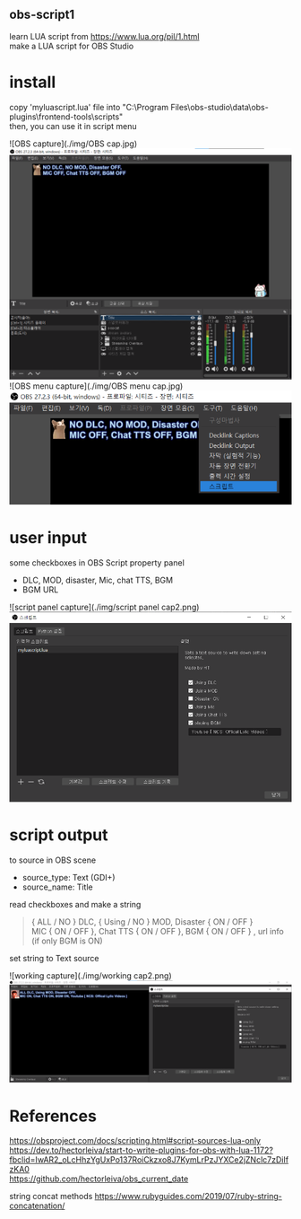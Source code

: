 ## obs-script1
learn LUA script from https://www.lua.org/pil/1.html </br>
make a LUA script for OBS Studio </br>

# install
copy 'myluascript.lua' file into "C:\Program Files\obs-studio\data\obs-plugins\frontend-tools\scripts" </br>
then, you can use it in script menu </br>

![OBS capture](./img/OBS cap.jpg)</br>
<img src="./img/OBS cap.jpg">
![OBS menu capture](./img/OBS menu cap.jpg)</br>
<img src="./img/OBS menu cap.jpg">

# user input
some checkboxes in OBS Script property panel </br>
- DLC, MOD, disaster, Mic, chat TTS, BGM
- BGM URL

![script panel capture](./img/script panel cap2.png)</br>
<img src="./img/script panel cap2.png">

# script output
to source in OBS scene
- source_type: Text (GDI+) </br>
- source_name: Title </br>

read checkboxes and make a string </br>
> { ALL / NO } DLC, { Using / NO } MOD, Disaster { ON / OFF } </br>
> MIC { ON / OFF }, Chat TTS { ON / OFF }, BGM { ON / OFF } , url info (if only BGM is ON) </br>

set string to Text source </br>

![working capture](./img/working cap2.png)</br>
<img src="./img/working cap2.png">

# References
https://obsproject.com/docs/scripting.html#script-sources-lua-only  </br>
https://dev.to/hectorleiva/start-to-write-plugins-for-obs-with-lua-1172?fbclid=IwAR2_oLcHhzYgUxPo137RoiCkzxo8J7KymLrPzJYXCe2jZNclc7zDiIfzKA0  </br>
https://github.com/hectorleiva/obs_current_date  </br>

string concat methods
https://www.rubyguides.com/2019/07/ruby-string-concatenation/
